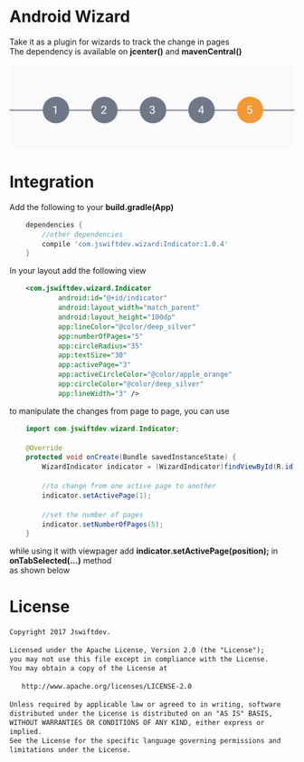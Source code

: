 # Android Wizard
 
Take it as a plugin for wizards to track the change in pages  
The dependency is available on **jcenter()** and **mavenCentral()**

![Image](screenshots/1.png)

# Integration


Add the following to your **build.gradle(App)**
```gradle
    dependencies {
        //other dependencies
        compile 'com.jswiftdev.wizard:Indicator:1.0.4'
    }
```
In your layout add the following view
```xml
    <com.jswiftdev.wizard.Indicator
            android:id="@+id/indicator"
            android:layout_width="match_parent"
            android:layout_height="100dp"
            app:lineColor="@color/deep_silver"
            app:numberOfPages="5"
            app:circleRadius="35"
            app:textSize="30"
            app:activePage="3"
            app:activeCircleColor="@color/apple_orange"
            app:circleColor="@color/deep_silver"
            app:lineWidth="3" />
```
to manipulate the changes from page to page, you can use

```java
    import com.jswiftdev.wizard.Indicator;
    
    @Override
    protected void onCreate(Bundle savedInstanceState) {
        WizardIndicator indicator = (WizardIndicator)findViewById(R.id.indicator);
    
        //to change from one active page to another
        indicator.setActivePage(1);
        
        //set the number of pages
        indicator.setNumberOfPages(5);
    }
```

while using it with viewpager add **indicator.setActivePage(position);** in **onTabSelected(...)** method  
as shown below



# License

    Copyright 2017 Jswiftdev.

    Licensed under the Apache License, Version 2.0 (the "License");
    you may not use this file except in compliance with the License.
    You may obtain a copy of the License at

       http://www.apache.org/licenses/LICENSE-2.0

    Unless required by applicable law or agreed to in writing, software
    distributed under the License is distributed on an "AS IS" BASIS,
    WITHOUT WARRANTIES OR CONDITIONS OF ANY KIND, either express or implied.
    See the License for the specific language governing permissions and
    limitations under the License.